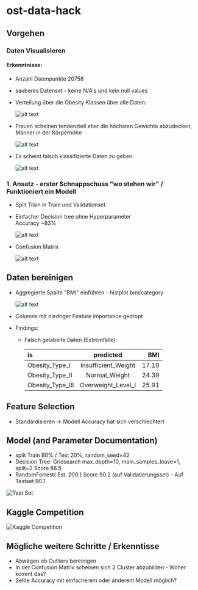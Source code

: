 # ost-data-hack

## Vorgehen

### Daten Visualisieren
  #### Erkenntnisse:
  - Anzahl Datenpunkte 20758
  - sauberes Datenset - keine N/A's und kein null values
  - Verteilung über die Obesity Klassen über alle Daten:
  
    ![alt text](images/histplot.png)
  - Frauen scheinen tendenziell eher die höchsten Gewichte abzudecken, Männer in der Körperhöhe
    
    ![alt text](images/scatter_male_female.png)

  - Es scheint falsch klassifizierte Daten zu geben:
  
    ![alt text](images/scatter_obesity.png)

### 1. Ansatz - erster Schnappschuss "wo stehen wir" / Funktioniert ein Modell
  - Split Train in Train und Validationset

  - Einfacher Decision tree ohne Hyperparameter
    <br>Accuracy ~83%
    
      ![alt text](images/1_approach_decision_tree.png)
  - Confusion Matrix
  
    ![alt text](images/1_approach_confusion_matrix.png)

## Daten bereinigen
- Aggregierte Spalte "BMI" einführen - histplot bmi/category

    ![alt text](images/bmi_category_histplot.png)
- Columns mit niedriger Feature importance gedropt
- Findings:
  - Falsch gelabelte Daten (Extremfälle):

      | is               |     predicted       |  BMI  |
      |:-----------------|:-------------------:|------:|
      | Obesity_Type_I   | Insufficient_Weight | 17.10 |
      | Obesity_Type_II  |    Normal_Weight    | 24.39 |
      | Obesity_Type_III | Overweight_Level_I  | 25.91 |

## Feature Selection
- Standardisieren -> Modell Accuracy hat sich verschlechtert

## Model (and Parameter Documentation)
- split Train 80% / Test 20%, random_seed=42
- Decision Tree: Gridsearch max_depth=10, main_samples_leave=1, split=2 Score 86.5
- RandomForrest( Est. 200 ) Score 90.2 (auf Validatierungsset) - Auf Testset 90.1

![Test Set](images/confusion-matrix-test.png)

## Kaggle Competition

![Kaggle Competition](images/kaggle.png)

## Mögliche weitere Schritte / Erkenntisse
 - Abwägen ob Outliers bereinigen
 - In der Confusion Matrix scheinen sich 2 Cluster abzubilden - Woher kommt das?
 - Selbe Accuracy mit einfacherem oder anderem Modell möglich?